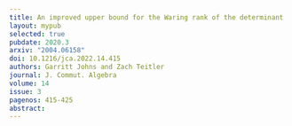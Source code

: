 ```yaml
---
title: An improved upper bound for the Waring rank of the determinant
layout: mypub
selected: true
pubdate: 2020.3
arxiv: "2004.06158"
doi: 10.1216/jca.2022.14.415
authors: Garritt Johns and Zach Teitler
journal: J. Commut. Algebra
volume: 14
issue: 3
pagenos: 415-425
abstract:
---
```


